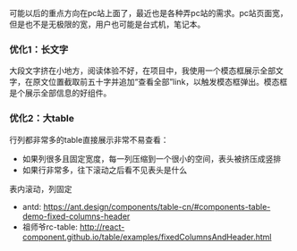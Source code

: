 可能以后的重点方向在pc站上面了，最近也是各种弄pc站的需求。pc站页面宽，但是也不是无极限的宽，用户也可能是台式机，笔记本。

### 优化1：长文字

大段文字挤在小地方，阅读体验不好，在项目中，我使用一个模态框展示全部文字，在原文位置截取前五十字并追加“查看全部”link，以触发模态框弹出。模态框是个展示全部信息的好组件。

### 优化2：大table

行列都非常多的table直接展示非常不易查看：

- 如果列很多且固定宽度，每一列压缩到一个很小的空间，表头被挤压成竖排
- 如果行非常多，往下滚动之后看不见表头是什么

表内滚动，列固定

- antd: https://ant.design/components/table-cn/#components-table-demo-fixed-columns-header
- 祖师爷rc-table: http://react-component.github.io/table/examples/fixedColumnsAndHeader.html